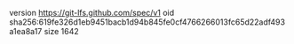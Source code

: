 version https://git-lfs.github.com/spec/v1
oid sha256:619fe326d1eb9451bacb1d94b845fe0cf4766266013fc65d22adf493a1ea8a17
size 1642
